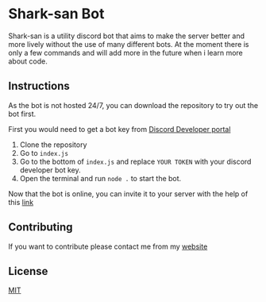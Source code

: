 # Shark-san Bot
Shark-san is a utility discord bot that aims to make the server better and more lively without the use of many different bots. At the moment there is only a few commands and will add more in the future when i learn more about code.

## Instructions
As the bot is not hosted 24/7, you can download the repository to try out the bot first. 

First you would need to get a bot key from [Discord Developer portal](https://discord.com/developers)

1. Clone the repository 
2. Go to ``index.js`` 
3. Go to the bottom of `index.js` and replace `YOUR TOKEN` with your discord developer bot key.
4. Open the terminal and run `node .` to start the bot.

Now that the bot is online, you can invite it to your server with the help of this [link](https://discordpy.readthedocs.io/en/latest/discord.html)

## Contributing
If you want to contribute please contact me from my [website](https://hohweide.me)

## License
[MIT](https://github.com/waggot/Shark-san-bot/blob/master/LICENSE)